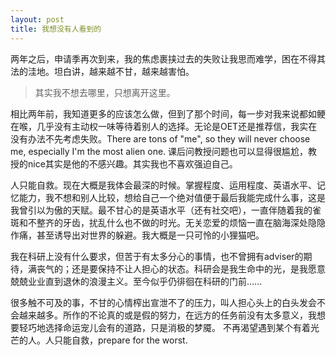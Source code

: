 ```yaml
---
layout: post
title: 我想没有人看到的
---
```

 
 两年之后，申请季再次到来，我的焦虑裹挟过去的失败让我思而难学，困在不得其法的洼地。坦白讲，越来越不甘，越来越害怕。
 
 >其实我不想去哪里，只想离开这里。
 
 相比两年前，我知道更多的应该怎么做，但到了那个时间，每一步对我来说都如鲠在喉，几乎没有主动权一味等待着别人的选择。无论是OET还是推荐信，我实在没有办法不先考虑失败。There are tons of "me", so they will never choose me, especially I'm the most alien one. 课后问教授问题也可以显得很尴尬，教授的nice其实是他的不感兴趣。其实我也不喜欢强迫自己。
 
 人只能自救。现在大概是我体会最深的时候。掌握程度、运用程度、英语水平、记忆能力，我不想和别人比较，想给自己一个绝对值便于最后我能完成什么事，这是我曾引以为傲的天赋。最不甘心的是英语水平（还有社交吧），一直伴随着我的雀斑和不整齐的牙齿，扰乱什么也不做的时光。无关恋爱的烦恼一直在脑海深处隐隐作痛，甚至诱导出对世界的躲避。我大概是一只可怜的小狸猫吧。
 
 我在科研上没有什么要求，但苦于有太多分心的事情，也不曾拥有adviser的期待，满丧气的；还是要保持不让人担心的状态。科研会是我生命中的光，是我愿意兢兢业业直到退休的浪漫主义。至今似乎仍徘徊在科研的门前……
 
 很多触不可及的事，不甘的心情榨出宣泄不了的压力，叫人担心头上的白头发会不会越来越多。所作的不论真的或是假的努力，在远方的任务前没有太多意义，我想要轻巧地选择命运宠儿会有的道路，只是消极的梦魇。
 不再渴望遇到某个有着光芒的人。人只能自救，prepare for the worst.
 
